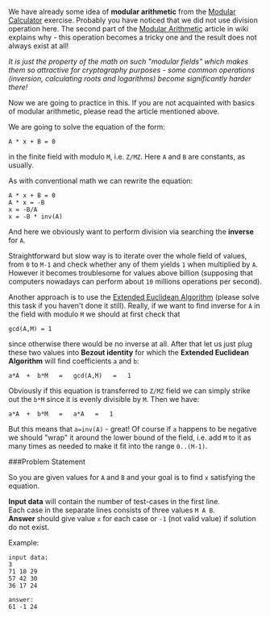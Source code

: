 We have already some idea of **modular arithmetic** from the [Modular Calculator](./modular-calculator) exercise. Probably
you have noticed that we did not use division operation here. The second part of the 
[Modular Arithmetic](../wiki/modular-arithmetic) article in wiki explains why - this operation becomes a tricky one and
the result does not always exist at all!

_It is just the property of the math on such "modular fields" which makes them so attractive for cryptography
purposes - some common operations (inversion, calculating roots and logarithms) become significantly harder there!_

Now we are going to practice in this. If you are not acquainted with basics of modular arithmetic, please read
the article mentioned above.

We are going to solve the equation of the form:

    A * x + B = 0

in the finite field with modulo `M`, i.e. `Z/MZ`. Here `A` and `B` are constants, as usually.

As with conventional math we can rewrite the equation:

    A * x + B = 0
	A * x = -B
	x = -B/A
	x = -B * inv(A)

And here we obviously want to perform division via searching the **inverse** for `A`.

Straightforward but slow way is to iterate over the whole field of values, from `0` to `M-1` and check whether any
of them yields `1` when multiplied by `A`. However it becomes troublesome for values above billion (supposing that
computers nowadays can perform about `10` millions operations per second).

Another approach is to use the [Extended Euclidean Algorithm](./extended-euclidean-algorithm) (please solve this task
if you haven't done it still). Really, if we want to find inverse for `A` in the field with modulo `M` we should at
first check that

    gcd(A,M) = 1
	
since otherwise there would be no inverse at all. After that let us just plug these two values into **Bezout identity**
for which the **Extended Euclidean Algorithm** will find coefficients `a` and `b`:

    a*A  +  b*M   =   gcd(A,M)   =   1

Obviously if this equation is transferred to `Z/MZ` field we can simply strike out the `b*M` since
it is evenly divisible by `M`. Then we have:

    a*A  +  b*M   =   a*A   =   1

But this means that `a=inv(A)` - great! Of course if `a` happens to be negative we should "wrap" it around the lower
bound of the field, i.e. add `M` to it as many times as needed to make it fit into the range `0..(M-1)`.

###Problem Statement

So you are given values for `A` and `B` and your goal is to find `x` satisfying the equation.

**Input data** will contain the number of test-cases in the first line.  
Each case in the separate lines consists of three values `M A B`.  
**Answer** should give value `x` for each case or `-1` (not valid value) if solution do not exist.

Example:

    input data:
	3
	71 10 29
	57 42 30
	36 17 24
	
	answer:
	61 -1 24
